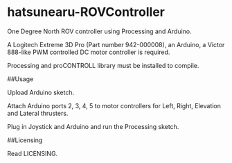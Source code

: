 hatsunearu-ROVController
========================

One Degree North ROV controller using Processing and Arduino.

A Logitech Extreme 3D Pro (Part number 942-000008), an Arduino, a Victor 888-like PWM controlled DC motor controller is required.

Processing and proCONTROLL library must be installed to compile. 

##Usage

Upload Arduino sketch.

Attach Arduino ports 2, 3, 4, 5 to motor controllers for Left, Right, Elevation and Lateral thrusters.

Plug in Joystick and Arduino and run the Processing sketch.

##Licensing

Read LICENSING.
